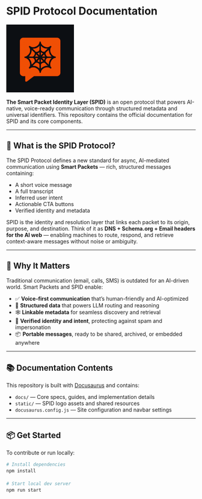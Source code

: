# SPID Protocol Documentation

<img src="https://raw.githubusercontent.com/SPID-Protocol-project/spidprotocol-docs/main/static/img/spid_icon_dark.png" alt="SPID Protocol Logo" width="180" />

**The Smart Packet Identity Layer (SPID)** is an open protocol that powers AI-native, voice-ready communication through structured metadata and universal identifiers. This repository contains the official documentation for SPID and its core components.

---

## 🚀 What is the SPID Protocol?

The SPID Protocol defines a new standard for async, AI-mediated communication using **Smart Packets** — rich, structured messages containing:

- A short voice message
- A full transcript
- Inferred user intent
- Actionable CTA buttons
- Verified identity and metadata

SPID is the identity and resolution layer that links each packet to its origin, purpose, and destination. Think of it as **DNS + Schema.org + Email headers for the AI web** — enabling machines to route, respond, and retrieve context-aware messages without noise or ambiguity.

---

## 🧠 Why It Matters

Traditional communication (email, calls, SMS) is outdated for an AI-driven world. Smart Packets and SPID enable:

- ✅ **Voice-first communication** that’s human-friendly and AI-optimized
- 🧩 **Structured data** that powers LLM routing and reasoning
- 🕸️ **Linkable metadata** for seamless discovery and retrieval
- 🔐 **Verified identity and intent**, protecting against spam and impersonation
- 📦 **Portable messages**, ready to be shared, archived, or embedded anywhere

---

## 📚 Documentation Contents

This repository is built with [Docusaurus](https://docusaurus.io) and contains:

- `docs/` — Core specs, guides, and implementation details
- `static/` — SPID logo assets and shared resources
- `docusaurus.config.js` — Site configuration and navbar settings

---

## 📦 Get Started

To contribute or run locally:

```bash
# Install dependencies
npm install

# Start local dev server
npm run start
